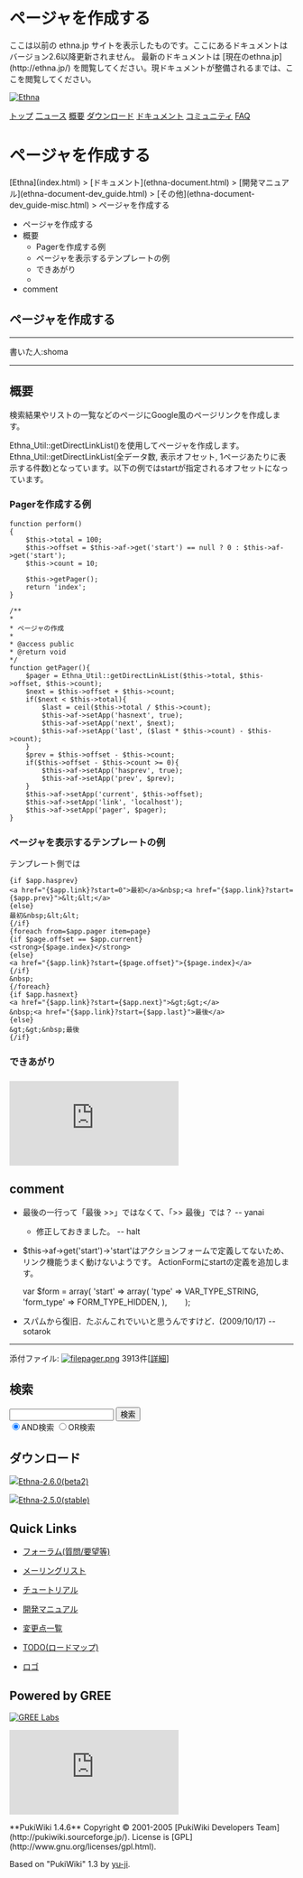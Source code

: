 # ページャを作成する
 <link rel="stylesheet" href="skin/ethna/ethna.css" title="ethna" type="text/css" charset="utf-8">

 <link rel="alternate" type="application/rss+xml" title="RSS" href="cmd=rss.html">

 <script type="text/javascript" src="skin/trackback.js"></script>

</head>
ここは以前の ethna.jp サイトを表示したものです。ここにあるドキュメントはバージョン2.6以降更新されません。  
最新のドキュメントは [現在のethna.jp](http://ethna.jp/) を閲覧してください。現ドキュメントが整備されるまでは、ここを閲覧してください。

<!-- ??BEGIN id:wrapper --><!-- ?? Navigator ?? ======================================================= -->

[![Ethna](image/navlogo.gif)](/)

[トップ](ethna.html "ethna (11d)") [二ュース](ethna-news.html "ethna-news (11d)") [概要](ethna-about.html "ethna-about (11d)") [ダウンロード](ethna-download.html "ethna-download (25d)") [ドキュメント](ethna-document.html "ethna-document (884d)") [コミュニティ](ethna-community.html "ethna-community (619d)") [FAQ](ethna-document-faq.html "ethna-document-faq (1240d)")

<!-- ?? Header ?? ========================================================== -->

# ページャを作成する 

<!-- ?? Content ?? ========================================================= -->
<!-- ??BEGIN id:main -->
<!-- ??BEGIN id:wrap_content -->
<!-- ??BEGIN id:content -->
<!-- ??BEGIN id:page_navigator -->
<!-- ??END id:PageNavigator -->
<!-- ??BEGIN id:body --> [Ethna](index.html) > [ドキュメント](ethna-document.html) > [開発マニュアル](ethna-document-dev_guide.html) > [その他](ethna-document-dev_guide-misc.html) > ページャを作成する 

- ページャを作成する 
- 概要 
  - Pagerを作成する例 
  - ページャを表示するテンプレートの例 
  - できあがり 
  - 
- comment 

## ページャを作成する [](ethna-document-dev_guide-misc-pager.html#m58c4a01 "m58c4a01")

* * *

書いた人:shoma

* * *

## 概要 [](ethna-document-dev_guide-misc-pager.html#s85902d6 "s85902d6")

検索結果やリストの一覧などのページにGoogle風のページリンクを作成します。

Ethna\_Util::getDirectLinkList()を使用してページャを作成します。 Ethna\_Util::getDirectLinkList(全データ数, 表示オフセット, 1ページあたりに表示する件数)となっています。以下の例ではstartが指定されるオフセットになっています。

### Pagerを作成する例 [](ethna-document-dev_guide-misc-pager.html#hdd4d65f "hdd4d65f")

    function perform()
    {
        $this->total = 100;
        $this->offset = $this->af->get('start') == null ? 0 : $this->af->get('start');
        $this->count = 10;
    
        $this->getPager();
        return 'index';
    }
    
    /**
    *
    * ページャの作成
    *
    * @access public
    * @return void
    */
    function getPager(){
        $pager = Ethna_Util::getDirectLinkList($this->total, $this->offset, $this->count);
        $next = $this->offset + $this->count;
        if($next < $this->total){
            $last = ceil($this->total / $this->count);
            $this->af->setApp('hasnext', true);
            $this->af->setApp('next', $next);
            $this->af->setApp('last', ($last * $this->count) - $this->count);
        }
        $prev = $this->offset - $this->count;
        if($this->offset - $this->count >= 0){
            $this->af->setApp('hasprev', true);
            $this->af->setApp('prev', $prev);
        }
        $this->af->setApp('current', $this->offset);
        $this->af->setApp('link', 'localhost');
        $this->af->setApp('pager', $pager);
    }

### ページャを表示するテンプレートの例 [](ethna-document-dev_guide-misc-pager.html#fc30f3cd "fc30f3cd")

テンプレート側では

    {if $app.hasprev}
    <a href="{$app.link}?start=0">最初</a>&nbsp;<a href="{$app.link}?start={$app.prev}">&lt;&lt;</a>
    {else}
    最初&nbsp;&lt;&lt;
    {/if}
    {foreach from=$app.pager item=page}
    {if $page.offset == $app.current}
    <strong>{$page.index}</strong>
    {else}
    <a href="{$app.link}?start={$page.offset}">{$page.index}</a>
    {/if}
    &nbsp;
    {/foreach}
    {if $app.hasnext}
    <a href="{$app.link}?start={$app.next}">&gt;&gt;</a>
    &nbsp;<a href="{$app.link}?start={$app.last}">最後</a>
    {else}
    &gt;&gt;&nbsp;最後
    {/if}

### できあがり [](ethna-document-dev_guide-misc-pager.html#z3d98a6b "z3d98a6b")

### [](ethna-document-dev_guide-misc-pager.html#n31eb237 "n31eb237")

[![pager.png](http://ethna.jp/index.php?plugin=ref&page=ethna-document-dev_guide-misc-pager&src=pager.png "pager.png")](plugin=attach&refer=ethna-document-dev_guide-misc-pager&openfile=pager.png.html "pager.png")

## comment [](ethna-document-dev_guide-misc-pager.html#r48d4b51 "r48d4b51")

- 最後の一行って「最後&nbsp;&gt;&gt;」ではなくて、「&gt;&gt;&nbsp;最後」では？ -- yanai
  - 修正しておきました。 -- halt

- $this->af->get('start')→'start'はアクションフォームで定義してないため、リンク機能うまく動けないようです。 ActionFormにstartの定義を追加します。

    var $form = array(
            'start' => array(
                'type' => VAR_TYPE_STRING,            
                'form_type' => FORM_TYPE_HIDDEN, 
            ),
    　　);

- スパムから復旧．たぶんこれでいいと思うんですけど．(2009/10/17) --sotarok

<!-- ??END id:body -->
<!-- ??BEGIN id:summary --><!-- ??END id:note -->
<!-- ??BEGIN id:trackback -->
<!-- ?? END id:trackback --><!-- ?? BEGIN id:attach -->

* * *
添付ファイル: [![file](image/file.png)pager.png](plugin=attach&pcmd=open&file=pager.png&refer=ethna-document-dev_guide-misc-pager.html "2008/06/02 16:35:58 9.2KB") 3913件[[詳細](plugin=attach&pcmd=info&file=pager.png&refer=ethna-document-dev_guide-misc-pager.html "添付ファイルの情報")]
<!-- ?? END id:attach -->
<!-- ?? END id:summary -->
<!-- ??END id:content -->
<!-- ?? END id:wrap_content --><!-- ??sidebar?? ========================================================== -->
<!-- ??BEGIN id:wrap_sidebar -->

<!-- ??BEGIN id:search_form -->

## 検索

<form action="http://ethna.jp/index.php?cmd=search" method="post">
            <input type="hidden" name="encode_hint" value="??">
            <input type="text" name="word" value="" size="20">
            <input type="submit" value="検索"><br>
            <input type="radio" name="type" value="AND" checked id="and_search"><label for="and_search">AND検索</label>
            <input type="radio" name="type" value="OR" id="or_search"><label for="or_search">OR検索</label>
    </form>

<!-- END id:search_form -->
<!-- ??BEGIN id:download_link -->

## ダウンロード

[![](image/minilogo.gif)Ethna-2.6.0(beta2)](ethna-download.html)

[![](image/minilogo.gif)Ethna-2.5.0(stable)](ethna-download.html)

<!-- END id:download_link -->
<!-- ??BEGIN id:download_link -->

## Quick Links

- [フォーラム(質問/要望等)](ethna-community-forum.html)
- [メーリングリスト](http://ml.ethna.jp/mailman/listinfo/users)

- [チュートリアル](ethna-document-tutorial.html)
- [開発マニュアル](ethna-document-dev_guide.html)
- [変更点一覧](ethna-document-changes.html)

- [TODO(ロードマップ)](TODO.html)
- [ロゴ](ethna-logo.html)

<!-- END id:download_link -->
<!-- ??BEGIN id:search_form -->

## Powered by GREE

 [![GREE Labs](http://labs.gree.jp/image/greelabs_logo.gif)](http://labs.gree.jp/)

<!-- END id:search_form -->
 [![SourceForge.jp](http://sourceforge.jp/sflogo.php?group_id=1343)](http://sourceforge.jp/)

<!-- ??END id:sidebar -->
<!-- ??END id:wrap_sidebar -->
<!-- ??END id:main --><!-- ?? Footer ?? ========================================================== -->
<!-- ??BEGIN id:footer -->
<!-- ??BEGIN id:copyright --> **PukiWiki 1.4.6** Copyright © 2001-2005 [PukiWiki Developers Team](http://pukiwiki.sourceforge.jp/). License is [GPL](http://www.gnu.org/licenses/gpl.html).  
 Based on "PukiWiki" 1.3 by [yu-ji](http://factage.com/yu-ji/).
<!-- ??END id:copyright -->
<!-- ??END id:footer --><!-- ?? END ?? ============================================================= -->
<!-- ??END id:wrapper -->

